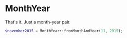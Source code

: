 # MonthYear

That's it. Just a month-year pair.

```php
$november2015 = MonthYear::fromMonthAndYear(11, 2015);
```
